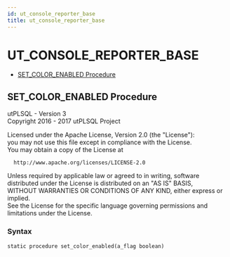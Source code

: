 ```yaml
---
id: ut_console_reporter_base
title: ut_console_reporter_base
---
```


# UT_CONSOLE_REPORTER_BASE






- [SET_COLOR_ENABLED Procedure](#set_color_enabled)












 
## SET_COLOR_ENABLED Procedure<a name="set_color_enabled"></a>


<p>
<p>utPLSQL - Version 3<br />  Copyright 2016 - 2017 utPLSQL Project</p><p>  Licensed under the Apache License, Version 2.0 (the &quot;License&quot;):<br />  you may not use this file except in compliance with the License.<br />  You may obtain a copy of the License at</p><pre><code>  http://www.apache.org/licenses/LICENSE-2.0</code></pre><p>  Unless required by applicable law or agreed to in writing, software<br />  distributed under the License is distributed on an &quot;AS IS&quot; BASIS,<br />  WITHOUT WARRANTIES OR CONDITIONS OF ANY KIND, either express or implied.<br />  See the License for the specific language governing permissions and<br />  limitations under the License.</p>
</p>

### Syntax
```plsql
static procedure set_color_enabled(a_flag boolean)
```

 





 
